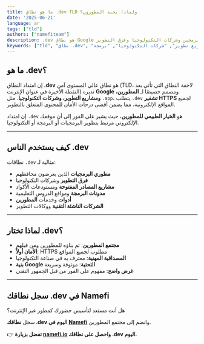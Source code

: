```yaml
---
title: ما هو نطاق .dev TLD ولماذا يحبه المطورون؟
date: '2025-06-21'
language: ar
tags: ["tld"]
authors: ["namefiteam"]
description: .dev هو نطاق Google الآمن للمطورين ومشاريع التطوير. اكتشف لماذا هو الخيار الأول للمبرمجين وشركات التكنولوجيا وفرق التطوير.
keywords: ["tld", "نطاق .dev", "مطورون", "مشاريع تطوير", "شركات التكنولوجيا", "برمجة", "HTTPS", "Google"]
---
```


## **ما هو .dev؟**

إن امتداد النطاق **.dev** هو نطاق عالي المستوى آمن (TLD، لاحقة النطاق التي تأتي بعد النقطة الأخيرة في عنوان الإنترنت) تديره **Google** ومصمم خصيصًا لـ **المطورين، ومشاريع التطوير، وشركات التكنولوجيا**. مثل `.app`، يتطلب `.dev` **تشفير HTTPS** لجميع المواقع الإلكترونية، مما يضمن أقصى درجات الأمان للمحتوى المتعلق بالتطوير.

إن امتداد `.dev` هو **الخيار الطبيعي للمطورين**، حيث يشير على الفور إلى أن موقعك الإلكتروني مرتبط بتطوير البرمجيات أو البرمجة أو التكنولوجيا.

---

## **كيف يستخدم الناس .dev**

نطاقات `.dev` مثالية لـ:

*   **مطوري البرمجيات** الذين يعرضون محافظهم
*   **فرق التطوير** وشركات التكنولوجيا
*   **مشاريع المصادر المفتوحة** ومستودعات الأكواد
*   **مدونات البرمجة** ومواقع الدروس التعليمية
*   **أدوات** وخدمات **المطورين**
*   **الشركات الناشئة التقنية** ووكالات التطوير

---

## **لماذا تختار .dev؟**

*   **مجتمع المطورين**: تم بناؤه للمطورين ومن قبلهم
*   **الأمان أولاً**: HTTPS مطلوب لجميع المواقع
*   **المصداقية المهنية**: معترف به في صناعة التكنولوجيا
*   **بنية Google التحتية**: موثوقة وسريعة
*   **غرض واضح**: مفهوم على الفور من قبل الجمهور التقني

---

## **سجل نطاقك .dev في Namefi**

هل أنت مستعد لتأسيس حضورك كمطور عبر الإنترنت؟

سجل **نطاقك .dev اليوم في [Namefi](https://namefi.io)** وانضم إلى مجتمع المطورين.

👉 **تفضل بزيارة [namefi.io](https://namefi.io) واحصل على نطاقك .dev اليوم.**